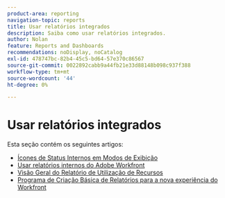 ```yaml
---
product-area: reporting
navigation-topic: reports
title: Usar relatórios integrados
description: Saiba como usar relatórios integrados.
author: Nolan
feature: Reports and Dashboards
recommendations: noDisplay, noCatalog
exl-id: 478747bc-82b4-45c5-bd64-57e370c86567
source-git-commit: 0022892cabb9a44fb21e33d88148b098c937f388
workflow-type: tm+mt
source-wordcount: '44'
ht-degree: 0%

---
```


# Usar relatórios integrados

<!-- Audited: 11/2024 -->

Esta seção contém os seguintes artigos:

* [Ícones de Status Internos em Modos de Exibição](../../../reports-and-dashboards/reports/using-built-in-reports/built-in-status-icons-views.md)
* [Usar relatórios internos do Adobe Workfront](../../../reports-and-dashboards/reports/using-built-in-reports/use-workfront-built-in-reports.md)
* [Visão Geral do Relatório de Utilização de Recursos](../../../reports-and-dashboards/reports/using-built-in-reports/resource-utilization-report.md)
* [Programa de Criação Básica de Relatórios para a nova experiência do Workfront](https://one.workfront.com/s/basic-report-creation-program)
